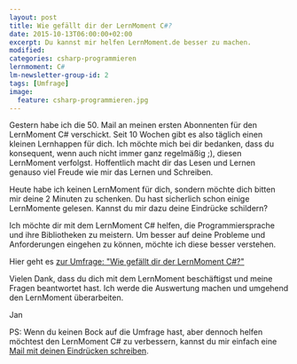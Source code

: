 ```yaml
---
layout: post
title: Wie gefällt dir der LernMoment C#?
date: 2015-10-13T06:00:00+02:00
excerpt: Du kannst mir helfen LernMoment.de besser zu machen.
modified:
categories: csharp-programmieren
lernmoment: C#
lm-newsletter-group-id: 2
tags: [Umfrage]
image:
  feature: csharp-programmieren.jpg
---
```


Gestern habe ich die 50. Mail an meinen ersten Abonnenten für den LernMoment C# verschickt. Seit 10 Wochen gibt es also täglich einen kleinen Lernhappen für dich. Ich möchte mich bei dir bedanken, dass du konsequent, wenn auch nicht immer ganz regelmäßig ;), diesen LernMoment verfolgst. Hoffentlich macht dir das Lesen und Lernen genauso viel Freude wie mir das Lernen und Schreiben.

Heute habe ich keinen LernMoment für dich, sondern möchte dich bitten mir deine 2 Minuten zu schenken. Du hast sicherlich schon einige LernMomente gelesen. Kannst du mir dazu deine Eindrücke schildern?

Ich möchte dir mit dem LernMoment C# helfen, die Programmiersprache und ihre Bibliotheken zu meistern. Um besser auf deine Probleme und Anforderungen eingehen zu können, möchte ich diese besser verstehen.

Hier geht es [zur Umfrage: "Wie gefällt dir der LernMoment C#?"](https://docs.google.com/forms/d/1TgZ0nMdTO3yJ4tmwfZcUFLW45LK63B1iryzjTGbtHdI/viewform?usp=send_form)

Vielen Dank, dass du dich mit dem LernMoment beschäftigst und meine Fragen beantwortet hast. Ich werde die Auswertung machen und umgehend den LernMoment überarbeiten.

Jan

PS: Wenn du keinen Bock auf die Umfrage hast, aber dennoch helfen möchtest den LernMoment C# zu verbessern, kannst du mir einfach eine [Mail mit deinen Eindrücken schreiben](mailto:jan@lernmoment.de). 
